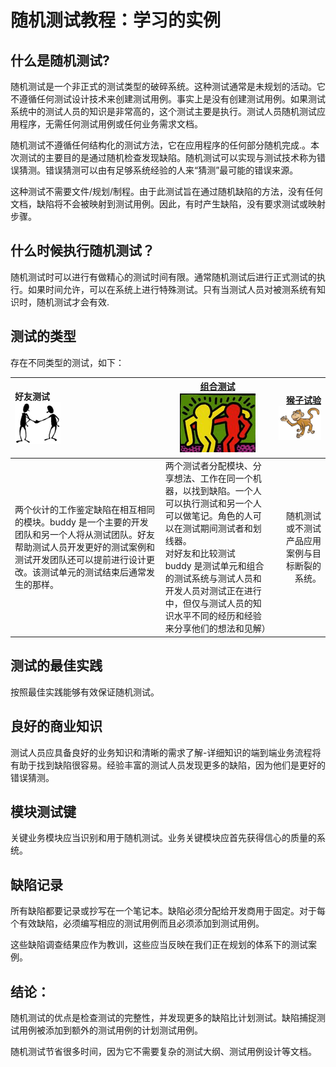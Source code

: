 # 随机测试教程：学习的实例

## 什么是随机测试?

随机测试是一个非正式的测试类型的破碎系统。这种测试通常是未规划的活动。它不遵循任何测试设计技术来创建测试用例。事实上是没有创建测试用例。如果测试系统中的测试人员的知识是非常高的，这个测试主要是执行。测试人员随机测试应用程序，无需任何测试用例或任何业务需求文档。

随机测试不遵循任何结构化的测试方法，它在应用程序的任何部分随机完成.。本次测试的主要目的是通过随机检查发现缺陷。随机测试可以实现与测试技术称为错误猜测。错误猜测可以由有足够系统经验的人来“猜测”最可能的错误来源。

这种测试不需要文件/规划/制程。由于此测试旨在通过随机缺陷的方法，没有任何文档，缺陷将不会被映射到测试用例。因此，有时产生缺陷，没有要求测试或映射步骤。

## 什么时候执行随机测试？

随机测试时可以进行有做精心的测试时间有限。通常随机测试后进行正式测试的执行。如果时间允许，可以在系统上进行特殊测试。只有当测试人员对被测系统有知识时，随机测试才会有效.

## 测试的类型

存在不同类型的测试，如下：

| 好友测试 <br/> ![](./images/Adhoc2.png) |[组合测试](http://www.guru99.com/pairwise-testing.html)<br/>![](./images/Adhoc3.png)| [猴子试验](http://www.guru99.com/monkey-testing.html)<br/>![](./images/Adhoc4.png) |
|:-------------|------------|-----------:|
|两个伙计的工作鉴定缺陷在相互相同的模块。buddy 是一个主要的开发团队和另一个人将从测试团队。好友帮助测试人员开发更好的测试案例和测试开发团队还可以提前进行设计更改。该测试单元的测试结束后通常发生的那样。|两个测试者分配模块、分享想法、工作在同一个机器，以找到缺陷。一个人可以执行测试和另一个人可以做笔记。角色的人可以在测试期间测试者和划线器。<br/>对好友和比较测试 <br/> buddy 是测试单元和组合的测试系统与测试人员和开发人员对测试正在进行中，但仅与测试人员的知识水平不同的经历和经验来分享他们的想法和见解）| 随机测试或不测试产品应用案例与目标断裂的系统。|

## 测试的最佳实践

按照最佳实践能够有效保证随机测试。

## 良好的商业知识

测试人员应具备良好的业务知识和清晰的需求了解-详细知识的端到端业务流程将有助于找到缺陷很容易。经验丰富的测试人员发现更多的缺陷，因为他们是更好的错误猜测。

## 模块测试键

关键业务模块应当识别和用于随机测试。业务关键模块应首先获得信心的质量的系统。

## 缺陷记录

所有缺陷都要记录或抄写在一个笔记本。缺陷必须分配给开发商用于固定。对于每个有效缺陷，必须编写相应的测试用例而且必须添加到测试用例。

这些缺陷调查结果应作为教训，这些应当反映在我们正在规划的体系下的测试案例。

## 结论：

随机测试的优点是检查测试的完整性，并发现更多的缺陷比计划测试。缺陷捕捉测试用例被添加到额外的测试用例的计划测试用例。

随机测试节省很多时间，因为它不需要复杂的测试大纲、测试用例设计等文档。
